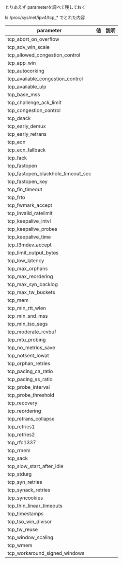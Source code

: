 とりあえず parameterを調べて残しておく

ls /proc/sys/net/ipv4/tcp_* でとれた内容

parameter | 値 |  説明
----|-----|----
tcp_abort_on_overflow | |
tcp_adv_win_scale | |
tcp_allowed_congestion_control | |
tcp_app_win | |
tcp_autocorking | |
tcp_available_congestion_control | |
tcp_available_ulp | |
tcp_base_mss | |
tcp_challenge_ack_limit | |
tcp_congestion_control | |
tcp_dsack | |
tcp_early_demux | |
tcp_early_retrans | |
tcp_ecn | |
tcp_ecn_fallback | |
tcp_fack | |
tcp_fastopen | |
tcp_fastopen_blackhole_timeout_sec | |
tcp_fastopen_key | |
tcp_fin_timeout | |
tcp_frto | |
tcp_fwmark_accept | |
tcp_invalid_ratelimit | |
tcp_keepalive_intvl | |
tcp_keepalive_probes | |
tcp_keepalive_time | |
tcp_l3mdev_accept | |
tcp_limit_output_bytes | |
tcp_low_latency | |
tcp_max_orphans  | |
tcp_max_reordering | |
tcp_max_syn_backlog | |
tcp_max_tw_buckets | |
tcp_mem | |
tcp_min_rtt_wlen | |
tcp_min_snd_mss | |
tcp_min_tso_segs | |
tcp_moderate_rcvbuf | |
tcp_mtu_probing | |
tcp_no_metrics_save | |
tcp_notsent_lowat | |
tcp_orphan_retries | |
tcp_pacing_ca_ratio | |
tcp_pacing_ss_ratio | |
tcp_probe_interval | |
tcp_probe_threshold | |
tcp_recovery | |
tcp_reordering | |
tcp_retrans_collapse | |
tcp_retries1 | |
tcp_retries2 | |
tcp_rfc1337 | |
tcp_rmem | |
tcp_sack | |
tcp_slow_start_after_idle | |
tcp_stdurg | |
tcp_syn_retries | |
tcp_synack_retries | |
tcp_syncookies | |
tcp_thin_linear_timeouts | |
tcp_timestamps | |
tcp_tso_win_divisor | |
tcp_tw_reuse | |
tcp_window_scaling | |
tcp_wmem | |
tcp_workaround_signed_windows | |
